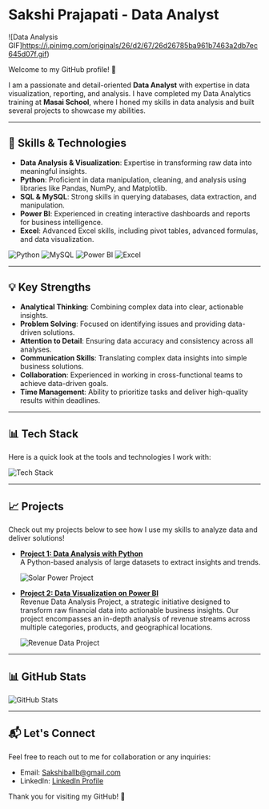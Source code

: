 # Sakshi Prajapati - Data Analyst

![Data Analysis GIF]https://i.pinimg.com/originals/26/d2/67/26d26785ba961b7463a2db7ec645d07f.gif) 

Welcome to my GitHub profile! 👋

I am a passionate and detail-oriented **Data Analyst** with expertise in data visualization, reporting, and analysis. I have completed my Data Analytics training at **Masai School**, where I honed my skills in data analysis and built several projects to showcase my abilities.

---

## 🚀 Skills & Technologies

- **Data Analysis & Visualization**: Expertise in transforming raw data into meaningful insights.
- **Python**: Proficient in data manipulation, cleaning, and analysis using libraries like Pandas, NumPy, and Matplotlib.
- **SQL & MySQL**: Strong skills in querying databases, data extraction, and manipulation.
- **Power BI**: Experienced in creating interactive dashboards and reports for business intelligence.
- **Excel**: Advanced Excel skills, including pivot tables, advanced formulas, and data visualization.

![Python](https://img.shields.io/badge/Python-3776AB?style=flat&logo=python&logoColor=white) 
![MySQL](https://img.shields.io/badge/MySQL-4479A1?style=flat&logo=mysql&logoColor=white) 
![Power BI](https://img.shields.io/badge/Power_BI-F2C811?style=flat&logo=powerbi&logoColor=black)
![Excel](https://img.shields.io/badge/Excel-217346?style=flat&logo=microsoft-excel&logoColor=white)

---

## 💡 Key Strengths

- **Analytical Thinking**: Combining complex data into clear, actionable insights.
- **Problem Solving**: Focused on identifying issues and providing data-driven solutions.
- **Attention to Detail**: Ensuring data accuracy and consistency across all analyses.
- **Communication Skills**: Translating complex data insights into simple business solutions.
- **Collaboration**: Experienced in working in cross-functional teams to achieve data-driven goals.
- **Time Management**: Ability to prioritize tasks and deliver high-quality results within deadlines.

---

## 📊 Tech Stack

Here is a quick look at the tools and technologies I work with:

![Tech Stack](https://img.shields.io/badge/Tech_Stack-Python%2C%20MySQL%2C%20Power%20BI%2C%20Excel-blue?style=for-the-badge)

---

## 📈 Projects

Check out my projects below to see how I use my skills to analyze data and deliver solutions!

- [**Project 1: Data Analysis with Python**](https://github.com/Sakshi9977/-Solar-Power-Data-Analysis-and-Visualization)  
  A Python-based analysis of large datasets to extract insights and trends.

  ![Solar Power Project](https://img.shields.io/badge/Solar%20Power%20Data%20Analysis-green?style=for-the-badge)

- [**Project 2: Data Visualization on Power BI**](https://github.com/Sakshi9977/Revenue-Data-Analytics-Project)  
  Revenue Data Analysis Project, a strategic initiative designed to transform raw financial data into actionable business insights. Our project encompasses an in-depth analysis of revenue streams across multiple categories, products, and geographical locations.

  ![Revenue Data Project](https://img.shields.io/badge/Revenue%20Data%20Analytics-blue?style=for-the-badge)

---

## 📊 GitHub Stats

![GitHub Stats](https://github-readme-stats.vercel.app/api?username=Sakshi9977&show_icons=true&count_private=true&hide=prs&theme=radical)

---

## 📬 Let's Connect

Feel free to reach out to me for collaboration or any inquiries:

- Email: [Sakshiballb@gmail.com](mailto:Sakshiballb@gmail.com)
- LinkedIn: [LinkedIn Profile](https://www.linkedin.com/in/sakshi-prajapati-31b990205/)

Thank you for visiting my GitHub! 🙏
